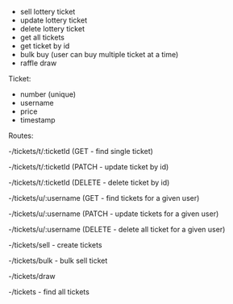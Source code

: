 - sell lottery ticket
- update lottery ticket
- delete lottery ticket
- get all tickets
- get ticket by id
- bulk buy (user can buy multiple ticket at a time)
- raffle draw


Ticket:

- number (unique)
- username
- price
- timestamp



Routes:

-/tickets/t/:ticketId (GET - find single ticket)

-/tickets/t/:ticketId (PATCH - update ticket by id)

-/tickets/t/:ticketId (DELETE - delete ticket by id)

-/tickets/u/:username (GET - find tickets for a given user)

-/tickets/u/:username (PATCH - update tickets for a given user)

-/tickets/u/:username (DELETE - delete all ticket for a given user)

-/tickets/sell - create tickets

-/tickets/bulk - bulk sell ticket

-/tickets/draw

-/tickets - find all tickets
